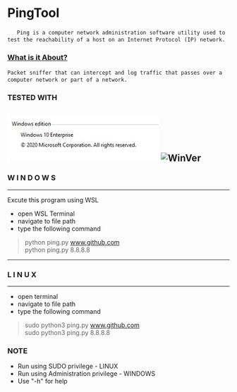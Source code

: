 # PingTool

       Ping is a computer network administration software utility used to test the reachability of a host on an Internet Protocol (IP) network.

### [What is it About?](https://en.wikipedia.org/wiki/Ping_(networking_utility))
    Packet sniffer that can intercept and log traffic that passes over a computer network or part of a network.

### TESTED WITH
![WinVer](./Screenshots/1.JPG) ![WinVer](./Screenshots/pw.JPG)
-----------------------------------
###       W I N D O W S
-----------------------------------
Excute this program using WSL
- open WSL Terminal
- navigate to  file path
- type the following command
>python ping.py www.github.com  <br/>
>python ping.py 8.8.8.8 <br/>
-----------------------------------
###         L I N U X
-----------------------------------
- open terminal
- navigate to file path
- type the following command
>sudo python3 ping.py www.github.com  <br/>
>sudo python3 ping.py 8.8.8.8 <br/>

### NOTE
- Run using SUDO privilege              - LINUX
- Run using Administration privilege    - WINDOWS
- Use "-h" for help
